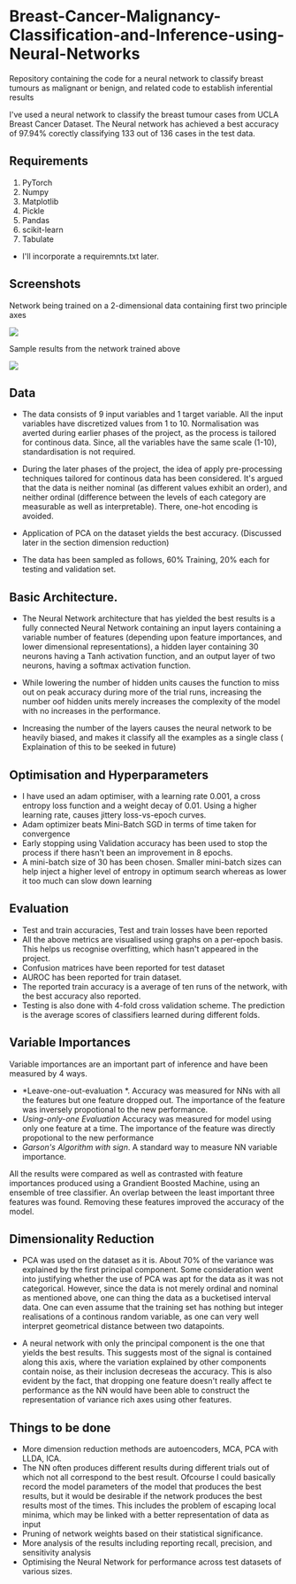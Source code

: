 # Breast-Cancer-Malignancy-Classification-and-Inference-using-Neural-Networks
Repository containing the code for a neural network to classify breast tumours as malignant or benign, and related code to establish inferential results


I've used a neural network to classify the breast tumour cases from UCLA Breast Cancer Dataset. The Neural network has achieved
a best accuracy of 97.94% corectly classifying 133 out of 136 cases in the test data. 

## Requirements 

1. PyTorch
2. Numpy
3. Matplotlib
4. Pickle 
5. Pandas 
6. scikit-learn 
7. Tabulate 

* I'll incorporate a requiremnts.txt later.

## Screenshots

Network being trained on a 2-dimensional data containing first two principle axes

![](https://raw.githubusercontent.com/ayooshkathuria/breast-tumour-maligancy-classification/80a7e37c6472a09754b6c249373a470cb317187f/Photos/Training_ex.png)

Sample results from the network trained above

![](https://raw.githubusercontent.com/ayooshkathuria/breast-tumour-maligancy-classification/80a7e37c6472a09754b6c249373a470cb317187f/Photos/Result_ex.png)

## Data
* The data consists of 9 input variables and 1 target variable. All the input variables have discretized values from 1 to 10. 
Normalisation was averted during earlier phases of the project, as the process is tailored for continous data. Since, all the 
variables have the same scale (1-10), standardisation is not required. 

* During the later phases of the project, the idea of apply pre-processing techniques tailored for continous data has been 
considered. It's argued that the data is neither nominal (as different values exhibit an order), and neither ordinal (difference
between the levels of each category are measurable as well as interpretable). There, one-hot encoding is avoided. 

* Application of PCA on the dataset yields the best accuracy. (Discussed later in the section dimension reduction)

* The data has been sampled as follows, 60% Training, 20% each for testing and validation set. 

## Basic Architecture. 


* The Neural Network architecture that has yielded the best results is a fully connected Neural Network containing an input
layers containing a variable number of features (depending upon feature importances, and lower dimensional representations),
a hidden layer containing 30 neurons having a Tanh activation function, and an output layer of two neurons, having a softmax 
activation function. 

* While lowering the number of hidden units causes the function to miss out on peak accuracy during more of the trial runs, 
increasing the number oof hidden units merely increases the complexity of the model with no increases in the performance. 

* Increasing the number of the layers causes the neural network to be heavily biased, and makes it classify all the examples 
as a single class ( Explaination of this to be seeked in future)

## Optimisation and Hyperparameters

* I have used an adam optimiser, with a learning rate 0.001, a cross entropy loss function and a weight decay of 0.01. Using
a higher learning rate, causes jittery loss-vs-epoch curves. 
* Adam optimizer beats Mini-Batch SGD in terms of time taken for convergence
* Early stopping using Validation accuracy has been used to stop the process if there hasn't been an improvement in 8 epochs.
* A mini-batch size of 30 has been chosen. Smaller mini-batch sizes can help inject a higher level of entropy in optimum search
whereas as lower it too much can slow down learning

## Evaluation
* Test and train accuracies, Test and train losses have been reported
* All the above metrics are visualised using graphs on a per-epoch basis. This helps us recognise overfitting, which hasn't 
appeared in the project. 
* Confusion matrices have been reported for test dataset
* AUROC has been reported for train dataset. 
* The reported train accuracy is a average of ten runs of the network, with the best accuracy also reported. 
* Testing is also done with 4-fold cross validation scheme. The prediction is the average scores of classifiers learned during different folds. 

## Variable Importances
Variable importances are an important part of inference and have been measured by 4 ways. 

* *Leave-one-out-evaluation *. Accuracy was measured for NNs with all the features but one feature dropped out. The importance
of the feature was inversely propotional to the new performance. 
* *Using-only-one Evaluation* Accuracy was measured for model using only one feature at a time. The importance of the 
feature was directly propotional to the new performance
* *Garson's Algorithm with sign*. A standard way to measure NN variable importance. 

All the results were compared as well as contrasted with feature importances produced using a Grandient Boosted Machine, 
using an ensemble of tree classifier. An overlap between the least important three features was found. Removing these 
features improved the accuracy of the model. 

## Dimensionality Reduction 
* PCA was used on the dataset as it is. About 70% of the variance was explained by the first principal component. Some 
consideration went into justifying whether the use of PCA was apt for the data as it was not categorical. However, since 
the data is not merely ordinal and nominal as mentioned above, one can thing the data as a bucketised interval data. One 
can even assume that the training set has nothing but integer realisations of a continous random variable, as one can very 
well interpret geometrical distance between two datapoints. 

* A neural network with only the principal component is the one that yields the best results. This suggests most of the signal
is contained along this axis, where the variation explained by other components contain noise, as their inclusion decreseas
the accuracy. This is also evident by the fact, that dropping one feature doesn't really affect te performance as the NN
would have been able to construct the representation of variance rich axes using other features. 

## Things to be done
* More dimension reduction methods are autoencoders, MCA, PCA with LLDA, ICA. 
* The NN often produces different results during different trials out of which not all correspond to the best result. Ofcourse 
I could basically record the model parameters of the model that produces the best results, but it would be desirable if the 
network produces the best results most of the times. This includes the problem of escaping local minima, which may be 
linked with a better representation of data as input
* Pruning of network weights based on their statistical significance. 
* More analysis of the results including reporting recall, precision, and sensitivity analysis
* Optimising the Neural Network for performance across test datasets of various sizes. 

